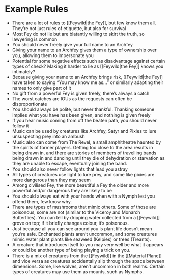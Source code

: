 # Example Rules
- There are a lot of rules to [[Feywild|the Fey]], but few know them all. They’re not just rules of etiquette, but also for survival 
- Most Fey do not lie but are blatantly willing to skirt the truth, so lawyering is common
- You should never freely give your full name to an Archfey
- Giving your name to an Archfey gives them a type of ownership over you, allowing them to impersonate you
- Potential for some negative effects such as disadvantage against certain types of check? Making it harder to lie as [[Feywild|the Fey]] knows you intimately?
- Because giving your name to an Archfey brings risk, [[Feywild|the Fey]] have taken to saying “You may know me as…” or similarly adapting their names to only give part of it
- No gift from a powerful Fey is given freely, there’s always a catch
- The worst catches are IOUs as the requests can often be disproportionate
- You should always be polite, but never thankful. Thanking someone implies what you have has been given, and nothing is given freely
- If you hear music coming from off the beaten path, you should never follow it
- Music can be used by creatures like Archfey, Satyr and Pixies to lure unsuspecting prey into an ambush
- Music also can come from The Revel, a small amphitheatre haunted by the spirits of former players. Getting too close to the area results in being drawn in, and there are stories of members of travelling bands being drawn in and dancing until they die of dehydration or starvation as they are unable to escape, eventually joining the band.
- You should also never follow lights that lead you astray
- All types of creatures use light to lure prey, and some like pixies are more dangerous than they may seem
- Among civilised Fey, the more beautiful a Fey the older and more powerful and/or dangerous they are likely to be
- You should always eat with your hands when with a Nymph lest you offend them, few know why.
- There are types of mushrooms that mimic others. Some of those are poisonous, some are not (similar to the Viceroy and Monarch Butterflies). You can tell by dripping water collected from a [[Feywild]] grove on top; if it briefly changes colour, it’s poisonous.
- Just because all you can see around you is plant life doesn’t mean you’re safe. Enchanted plants aren’t uncommon, and some creatures mimic water plant plants like seaweed (Kelpies) or trees (Treants).
- A creature that introduces itself to you may very well be what it appears or could be another type of being playing a trick on you.
- There is a mix of creatures from the [[Feywild]] in the [[Material Plane]] and vice versa as creatures accidentally slip through the space between dimensions. Some, like wolves, aren’t uncommon in both realms. Certain types of creatures may use them as mounts, such as Nymphs.